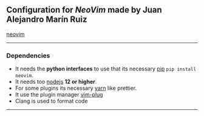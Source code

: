 ## Configuration for _NeoVim_ made by Juan Alejandro Marín Ruiz

[neovim](images/main-neovim-image.png)

---
### Dependencies

- It needs the **python interfaces** to use that its necessary [pip](https://pypi.org/project/pip/) ``pip install neovim``.
- It needs too [nodejs](https://github.com/nvm-sh/nvm) **12 or higher**.
- For some plugins its necessary [yarn](https://yarnpkg.com/) like prettier.
- It use the plugin manager [vim-plug](https://github.com/junegunn/vim-plug)
- Clang is used to format code
---
